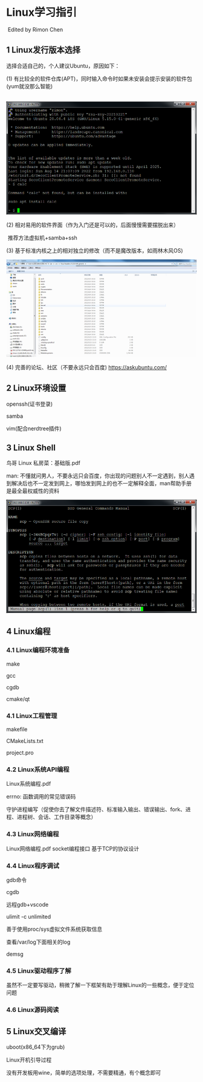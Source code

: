 # Linux学习指引

​                                                                                                                                                                                   Edited by Rimon Chen

## 1 Linux发行版本选择

选择合适自己的，个人建议Ubuntu，原因如下：

(1) 有比较全的软件仓库(APT)，同时输入命令时如果未安装会提示安装的软件包(yum就没那么智能)

​    ![image-20220829224929388](apt智能提示.png)

(2) 相对易用的软件界面（作为入门还是可以的，后面慢慢需要摆脱出来）

​    推荐方法虚拟机+samba+ssh

(3) 基于标准内核之上的相对独立的修改（而不是魔改版本，如雨林木风OS)

![image-20220829224929388](linux内核源码目录.png)

(4) 完善的论坛、社区（不要永远只会百度)      https://askubuntu.com/

## 2 Linux环境设置

openssh(证书登录)

samba

vim(配合nerdtree插件)

## 3 Linux Shell

鸟哥 Linux 私房菜：基础版.pdf

man: 不懂就问男人，不要永远只会百度，你出现的问题别人不一定遇到，别人遇到解决后也不一定发到网上，哪怕发到网上的也不一定解释全面，man帮助手册是最全最权威性的资料

![image-20220829231501711](man.png)

## 4 Linux编程

### 4.1 Linux编程环境准备

make

gcc

cgdb

cmake/qt

### 4.1 Linux工程管理

makefile

CMakeLists.txt

project.pro

### 4.2 Linux系统API编程

Linux系统编程.pdf

errno: 函数调用的常见错误码

守护进程编写（促使你去了解文件描述符、标准输入输出、错误输出、fork、进程、进程树、会话、工作目录等概念）

### 4.3 Linux网络编程

Linux网络编程.pdf
socket编程接口
基于TCP的协议设计

### 4.4 Linux程序调试

gdb命令

cgdb

远程gdb+vscode

ulimit -c unlimited

善于使用proc/sys虚拟文件系统获取信息

查看/var/log下面相关的log

demsg

### 4.5 Linux驱动程序了解

虽然不一定要写驱动，稍微了解一下框架有助于理解Linux的一些概念，便于定位问题

### 4.6 Linux源码阅读

## 5 Linux交叉编译

uboot(x86_64下为grub)

Linux开机引导过程

没有开发板用wine，简单的选项处理，不需要精通，有个概念即可

